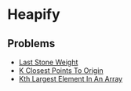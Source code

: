 # Heapify

## Problems

- [Last Stone Weight](./001_last_stone_weight)
- [K Closest Points To Origin](./002_k_closest_points_to_origin)
- [Kth Largest Element In An Array](./003_kth_largest_element_in_an_array)
